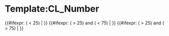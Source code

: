 Template:CL\_Number
===================

{{\#ifexpr: ( &lt; 25) | }} {{\#ifexpr: ( &gt; 25) and ( &lt; 75) | }} {{\#ifexpr: ( &gt; 25) and ( &gt; 75) | }}
